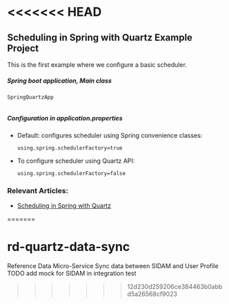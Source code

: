 <<<<<<< HEAD
=========================================================================

## Scheduling in Spring with Quartz Example Project
This is the first example where we configure a basic scheduler.
##### Spring boot application, Main class
###
```
SpringQuartzApp
```
######

##### Configuration in *application.properties*
####

  - Default: configures scheduler using Spring convenience classes:
    ```
    using.spring.schedulerFactory=true
    ```    
  - To configure scheduler using Quartz API: 
    ```
    using.spring.schedulerFactory=false
    ```

### Relevant Articles: 
- [Scheduling in Spring with Quartz](http://www.baeldung.com/spring-quartz-schedule)
    
=======
# rd-quartz-data-sync
Reference Data Micro-Service Sync data between SIDAM and User Profile
TODO add mock for SIDAM in integration test
>>>>>>> 12d230d259206ce384463b0abbd5a26568cf9023
